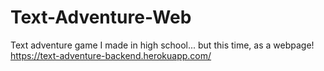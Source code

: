 # Text-Adventure-Web
Text adventure game I made in high school... but this time, as a webpage!
https://text-adventure-backend.herokuapp.com/
